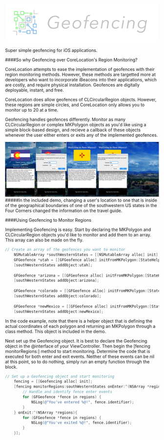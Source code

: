 ![Geofencing](fencing.png)

Super simple geofencing for iOS applications.

####So why Geofencing over CoreLocation's Region Monitoring?

CoreLocation attempts to ease the implementation of geofences with their region monitoring methods. However, these methods are targetted more at developers who want to incorporate iBeacons into their applications, which are costly, and require physical installation. Geofences are digitally deployable, instant, and free.

CoreLocation does allow geofences of CLCircularRegion objects. However, these regions are simple circles, and CoreLocation only allows you to monitor up to 20 at a time.

Geofencing handles geofences differently. Monitor as many CLCircularRegion or complex MKPolygon objects as you'd like using a simple block-based design, and recieve a callback of these objects whenever the user either enters or exits any of the implemented geofences.

![Demo](DEMO.png)
#####In the included demo, changing a user's location to one that is inside of the geographical boundaries of one of the southwestern US states in the Four Corners changed the information on the travel guide.

####Using Geofencing to Monitor Regions

Implementing Geofencing is easy. Start by declaring the MKPolygon and CLCircularRegion objects you'd like to monitor and add them to an array. This array can also be made on the fly.

```objective-c
// Create an array of the geofences you want to monitor
    NSMutableArray *southWesternStates = [[NSMutableArray alloc] init];
    GFGeofence *utah = [[GFGeofence alloc] initFromMKPolygon:[StateHelper MKPolygonForUtah] andIdentifier:@"Utah"];
    [southWesternStates addObject:utah];
    
    GFGeofence *arizona = [[GFGeofence alloc] initFromMKPolygon:[StateHelper MKPolygonForArizona] andIdentifier:@"Arizona"];
    [southWesternStates addObject:arizona];
    
    GFGeofence *colorado = [[GFGeofence alloc] initFromMKPolygon:[StateHelper MKPolygonForColorado] andIdentifier:@"Colorado"];
    [southWesternStates addObject:colorado];
    
    GFGeofence *newMexico = [[GFGeofence alloc] initFromMKPolygon:[StateHelper MKPolygonForNewMexico] andIdentifier:@"New Mexico"];
    [southWesternStates addObject:newMexico];
```

In the code example, note that there is a helper object that is defining the actual coordinates of each polygon and returning an MKPolygon through a class method. This object is included in the demo.

Next set up the Geofencing object. It is best to declare the Geofencing object in the @interface of your ViewController. Then begin the [fencing monitorRegions:] method to start monitoring. Determine the code that is executed for both enter and exit events. Neither of these events can be nil at this point, so to do nothing, simply run an empty function through the block.

```objective-c
// Set up a Geofencing object and start monitoring
    fencing = [[Geofencing alloc] init];
    [fencing monitorRegions:southWesternStates onEnter:^(NSArray *regions) {
        // Handle and identify fence enter events
        for (GFGeofence *fence in regions) {
            NSLog(@"You've entered %@!", fence.identifier);
        }
    } onExit:^(NSArray *regions){
        for (GFGeofence *fence in regions) {
            NSLog(@"You've exited %@!", fence.identifier);
        }
    }];
```